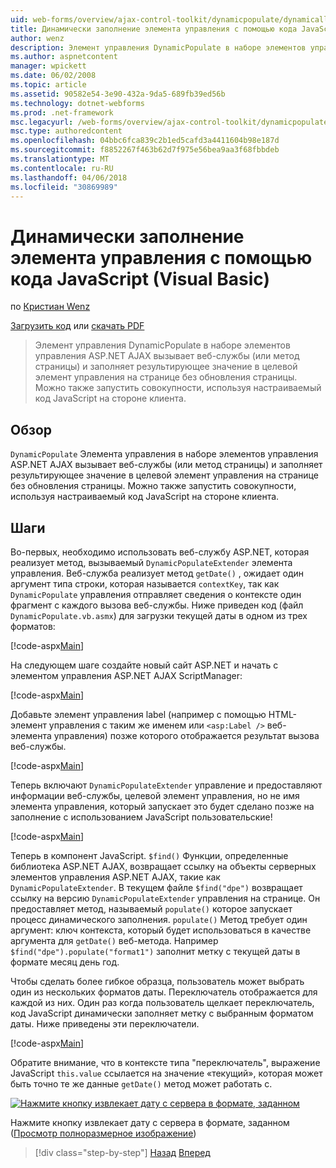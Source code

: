```yaml
---
uid: web-forms/overview/ajax-control-toolkit/dynamicpopulate/dynamically-populating-a-control-using-javascript-code-vb
title: Динамически заполнение элемента управления с помощью кода JavaScript (VB) | Документы Microsoft
author: wenz
description: Элемент управления DynamicPopulate в наборе элементов управления ASP.NET AJAX вызывает веб-службы (или метод страницы) и заполняет результирующее значение в целевой элемент управления на t...
ms.author: aspnetcontent
manager: wpickett
ms.date: 06/02/2008
ms.topic: article
ms.assetid: 90582e54-3e90-432a-9da5-689fb39ed56b
ms.technology: dotnet-webforms
ms.prod: .net-framework
msc.legacyurl: /web-forms/overview/ajax-control-toolkit/dynamicpopulate/dynamically-populating-a-control-using-javascript-code-vb
msc.type: authoredcontent
ms.openlocfilehash: 04bbc6fca839c2b1ed5cafd3a4411604b98e187d
ms.sourcegitcommit: f8852267f463b62d7f975e56bea9aa3f68fbbdeb
ms.translationtype: MT
ms.contentlocale: ru-RU
ms.lasthandoff: 04/06/2018
ms.locfileid: "30869989"
---
```

<a name="dynamically-populating-a-control-using-javascript-code-vb"></a>Динамически заполнение элемента управления с помощью кода JavaScript (Visual Basic)
====================
по [Кристиан Wenz](https://github.com/wenz)

[Загрузить код](http://download.microsoft.com/download/d/8/f/d8f2f6f9-1b7c-46ad-9252-e1fc81bdea3e/dynamicpopulate1.vb.zip) или [скачать PDF](http://download.microsoft.com/download/b/6/a/b6ae89ee-df69-4c87-9bfb-ad1eb2b23373/dynamicpopulate1VB.pdf)

> Элемент управления DynamicPopulate в наборе элементов управления ASP.NET AJAX вызывает веб-службы (или метод страницы) и заполняет результирующее значение в целевой элемент управления на странице без обновления страницы. Можно также запустить совокупности, используя настраиваемый код JavaScript на стороне клиента.


## <a name="overview"></a>Обзор

`DynamicPopulate` Элемента управления в наборе элементов управления ASP.NET AJAX вызывает веб-службы (или метод страницы) и заполняет результирующее значение в целевой элемент управления на странице без обновления страницы. Можно также запустить совокупности, используя настраиваемый код JavaScript на стороне клиента.

## <a name="steps"></a>Шаги

Во-первых, необходимо использовать веб-службу ASP.NET, которая реализует метод, вызываемый `DynamicPopulateExtender` элемента управления. Веб-служба реализует метод `getDate()` , ожидает один аргумент типа строки, которая называется `contextKey`, так как `DynamicPopulate` управления отправляет сведения о контексте один фрагмент с каждого вызова веб-службы. Ниже приведен код (файл `DynamicPopulate.vb.asmx`) для загрузки текущей даты в одном из трех форматов:

[!code-aspx[Main](dynamically-populating-a-control-using-javascript-code-vb/samples/sample1.aspx)]

На следующем шаге создайте новый сайт ASP.NET и начать с элементом управления ASP.NET AJAX ScriptManager:

[!code-aspx[Main](dynamically-populating-a-control-using-javascript-code-vb/samples/sample2.aspx)]

Добавьте элемент управления label (например с помощью HTML-элемент управления с таким же именем или `<asp:Label />` веб-элемента управления) позже которого отображается результат вызова веб-службы.

[!code-aspx[Main](dynamically-populating-a-control-using-javascript-code-vb/samples/sample3.aspx)]

Теперь включают `DynamicPopulateExtender` управление и предоставляют информации веб-службы, целевой элемент управления, но не имя элемента управления, который запускает это будет сделано позже на заполнение с использованием JavaScript пользовательские!

[!code-aspx[Main](dynamically-populating-a-control-using-javascript-code-vb/samples/sample4.aspx)]

Теперь в компонент JavaScript. `$find()` Функции, определенные библиотека ASP.NET AJAX, возвращает ссылку на объекты серверных элементов управления ASP.NET AJAX, такие как `DynamicPopulateExtender`. В текущем файле `$find("dpe")` возвращает ссылку на версию `DynamicPopulateExtender` управления на странице. Он предоставляет метод, называемый `populate()` которое запускает процесс динамического заполнения. `populate()` Метод требует один аргумент: ключ контекста, который будет использоваться в качестве аргумента для `getDate()` веб-метода. Например `$find("dpe").populate("format1")` заполнит метку с текущей даты в формате месяц день год.

Чтобы сделать более гибкое образца, пользователь может выбрать один из нескольких форматов даты. Переключатель отображается для каждой из них. Один раз когда пользователь щелкает переключатель, код JavaScript динамически заполняет метку с выбранным форматом даты. Ниже приведены эти переключатели.

[!code-aspx[Main](dynamically-populating-a-control-using-javascript-code-vb/samples/sample5.aspx)]

Обратите внимание, что в контексте типа "переключатель", выражение JavaScript `this.value` ссылается на значение «текущий», которая может быть точно те же данные `getDate()` метод может работать с.


[![Нажмите кнопку извлекает дату с сервера в формате, заданном](dynamically-populating-a-control-using-javascript-code-vb/_static/image2.png)](dynamically-populating-a-control-using-javascript-code-vb/_static/image1.png)

Нажмите кнопку извлекает дату с сервера в формате, заданном ([Просмотр полноразмерное изображение](dynamically-populating-a-control-using-javascript-code-vb/_static/image3.png))

> [!div class="step-by-step"]
> [Назад](dynamically-populating-a-control-vb.md)
> [Вперед](using-dynamicpopulate-with-a-user-control-and-javascript-vb.md)
